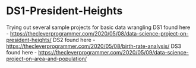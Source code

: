 # DS1-President-Heights
Trying out several sample projects for basic data wrangling
DS1 found here - https://thecleverprogrammer.com/2020/05/08/data-science-project-on-president-heights/
DS2 found here - https://thecleverprogrammer.com/2020/05/08/birth-rate-analysis/
DS3 found here - https://thecleverprogrammer.com/2020/05/09/data-science-project-on-area-and-population/
